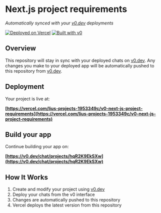 # Next.js project requirements

*Automatically synced with your [v0.dev](https://v0.dev) deployments*

[![Deployed on Vercel](https://img.shields.io/badge/Deployed%20on-Vercel-black?style=for-the-badge&logo=vercel)](https://vercel.com/lius-projects-1953349c/v0-next-js-project-requirements)
[![Built with v0](https://img.shields.io/badge/Built%20with-v0.dev-black?style=for-the-badge)](https://v0.dev/chat/projects/hqR2K9EkSXw)

## Overview

This repository will stay in sync with your deployed chats on [v0.dev](https://v0.dev).
Any changes you make to your deployed app will be automatically pushed to this repository from [v0.dev](https://v0.dev).

## Deployment

Your project is live at: 

**[https://vercel.com/lius-projects-1953349c/v0-next-js-project-requirements](https://vercel.com/lius-projects-1953349c/v0-next-js-project-requirements)**

## Build your app

Continue building your app on:

**[https://v0.dev/chat/projects/hqR2K9EkSXw](https://v0.dev/chat/projects/hqR2K9EkSXw)**

## How It Works

1. Create and modify your project using [v0.dev](https://v0.dev)
2. Deploy your chats from the v0 interface
3. Changes are automatically pushed to this repository
4. Vercel deploys the latest version from this repository
